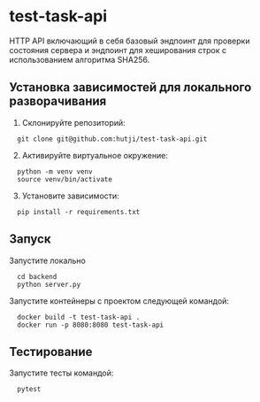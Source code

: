 # test-task-api
HTTP API включающий в себя базовый эндпоинт для проверки состояния сервера и эндпоинт для хеширования строк с использованием алгоритма SHA256.

## Установка зависимостей для локального разворачивания<a id="installation"></a>

1. Склонируйте репозиторий:

  ```
    git clone git@github.com:hutji/test-task-api.git
  ```
2. Активируйте виртуальное окружение:
  ```
    python -m venv venv
    source venv/bin/activate
  ```
3. Установите зависимости:
  ```
    pip install -r requirements.txt
  ```

## Запуск <a id="start"></a>

Запустите локально
  ```
    cd backend
    python server.py
  ```


Запустите контейнеры с проектом следующей командой:
  ```
    docker build -t test-task-api .
    docker run -p 8080:8080 test-task-api
  ```

##  Тестирование <a id="tests"></a>

Запустите тесты командой:
  ```
    pytest
  ```
